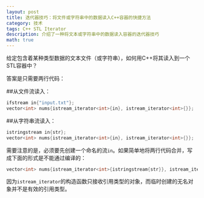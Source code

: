```yaml
---
layout: post
title: 迭代器技巧：将文件或字符串中的数据读入C++容器的快捷方法
category: 技术
tags: C++ STL Iterator
description: 介绍了一种将文本或字符串中的数据读入容器的迭代器技巧
math: true
---
```


给定包含着某种类型数据的文本文件（或字符串），如何用C++将其读入到一个STL容器中？

<!-- more -->

答案是只需要两行代码：

##从文件流读入：

```c++
ifstream in{"input.txt"};
vector<int> nums{istream_iterator<int>{in}, istream_iterator<int>{}};
```

##从字符串流读入：

```c++
istringstream in{str};
vector<int> nums{istream_iterator<int>{in}, istream_iterator<int>{}};
```

需要注意的是，必须要先创建一个命名的流`in`。如果简单地将两行代码合并，写成下面的形式是不能通过编译的：

```c++
vector<int> nums{istream_iterator<int>{istringstream{str}}, istream_iterator<int>{}};
```

因为`istream_iterator`的构造函数只接收引用类型的对象，而临时创建的无名对象并不是有效的引用类型。
